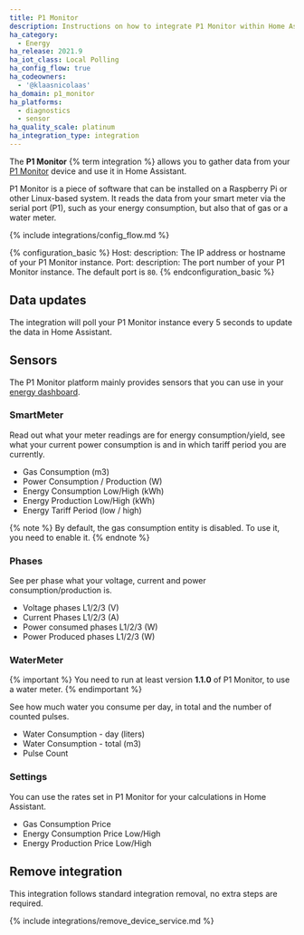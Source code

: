 ```yaml
---
title: P1 Monitor
description: Instructions on how to integrate P1 Monitor within Home Assistant.
ha_category:
  - Energy
ha_release: 2021.9
ha_iot_class: Local Polling
ha_config_flow: true
ha_codeowners:
  - '@klaasnicolaas'
ha_domain: p1_monitor
ha_platforms:
  - diagnostics
  - sensor
ha_quality_scale: platinum
ha_integration_type: integration
---
```


The **P1 Monitor** {% term integration %} allows you to gather data from your [P1 Monitor](https://www.ztatz.nl/p1-monitor/) device and use it in Home Assistant.

P1 Monitor is a piece of software that can be installed on a Raspberry Pi or other Linux-based system. It reads the data from your smart meter via the serial port (P1), such as your energy consumption, but also that of gas or a water meter.

{% include integrations/config_flow.md %}

{% configuration_basic %}
Host:
  description: The IP address or hostname of your P1 Monitor instance.
Port:
  description: The port number of your P1 Monitor instance. The default port is `80`.
{% endconfiguration_basic %}

## Data updates

The integration will poll your P1 Monitor instance every 5 seconds to update the data in Home Assistant.

## Sensors

The P1 Monitor platform mainly provides sensors that you can use in your [energy dashboard](/energy).

### SmartMeter

Read out what your meter readings are for energy consumption/yield, see what your current power consumption is and in which tariff period you are currently.

- Gas Consumption (m3)
- Power Consumption / Production (W)
- Energy Consumption Low/High (kWh)
- Energy Production Low/High (kWh)
- Energy Tariff Period (low / high)

{% note %}
By default, the gas consumption entity is disabled. To use it, you need to enable it.
{% endnote %}

### Phases

See per phase what your voltage, current and power consumption/production is.

- Voltage phases L1/2/3 (V)
- Current Phases L1/2/3 (A)
- Power consumed phases L1/2/3 (W)
- Power Produced phases L1/2/3 (W)

### WaterMeter

{% important %}
You need to run at least version **1.1.0** of P1 Monitor, to use a water meter.
{% endimportant %}

See how much water you consume per day, in total and the number of counted pulses.

- Water Consumption - day (liters)
- Water Consumption - total (m3)
- Pulse Count

### Settings

You can use the rates set in P1 Monitor for your calculations in Home Assistant.

- Gas Consumption Price
- Energy Consumption Price Low/High
- Energy Production Price Low/High

## Remove integration

This integration follows standard integration removal, no extra steps are required.

{% include integrations/remove_device_service.md %}
